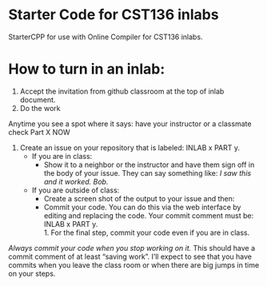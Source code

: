 # Starter Code for CST136 inlabs
StarterCPP for use with Online Compiler for CST136 inlabs.

# How to turn in an inlab:

1.	  Accept the invitation from github classroom at the top of inlab document.  
2.	  Do the work

Anytime you see a spot where it says:  have your instructor or a classmate check Part X NOW
   1. Create an issue on your repository that is labeled: INLAB x PART y.  
      * If you are in class:
         * Show it to a neighbor or the instructor and have them sign off in the body of your issue.  They can say something like:  _I saw this and it worked. Bob._
      * If you are outside of class:
         * Create a screen shot of the output to your issue and then:
         * Commit your code.  You can do this via the web interface by editing and replacing the code.  Your commit comment must be:  INLAB x PART y.  
    1.	For the final step, commit your code even if you are in class.
    
_Always commit your code when you stop working on it._  This should have a commit comment of at least “saving work”.    I’ll expect to see that you have commits when you leave the class room or when there are big jumps in time on your steps.
